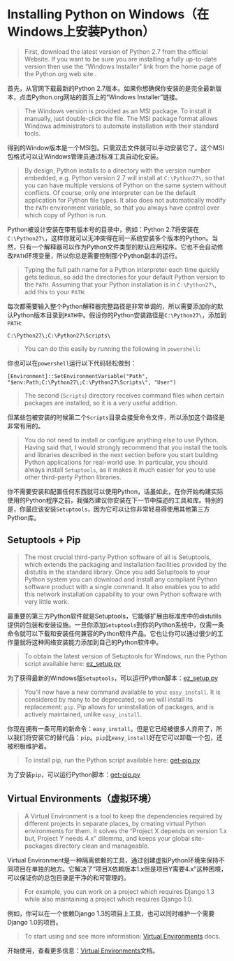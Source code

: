 # Installing Python on Windows（在Windows上安装Python）

> First, download the latest version of Python 2.7 from the official Website. If you want to be sure you are installing a fully up-to-date version then use the “Windows Installer” link from the home page of the Python.org web site .

首先，从官网下载最新的Python 2.7版本。如果你想确保你安装的是完全最新版本，点击Python.org网站的首页上的“Windows Installer”链接。

> The Windows version is provided as an MSI package. To install it manually, just double-click the file. The MSI package format allows Windows administrators to automate installation with their standard tools.

得到的Window版本是一个MSI包。只需双击文件就可以手动安装它了。这个MSI包格式可以让Windows管理员通过标准工具自动化安装。

> By design, Python installs to a directory with the version number embedded, e.g. Python version 2.7 will install at `C:\Python27\`, so that you can have multiple versions of Python on the same system without conflicts. Of course, only one interpreter can be the default application for Python file types. It also does not automatically modify the `PATH` environment variable, so that you always have control over which copy of Python is run.

Python被设计安装在带有版本号的目录中，例如：Python 2.7将安装在`C:\Python27\`，这样你就可以无冲突得在同一系统安装多个版本的Python。当然，只有一个解释器可以作为Python文件类型的默认应用程序。它也不会自动修改`PATH`环境变量，所以你总是需要控制那个Python副本的运行。

> Typing the full path name for a Python interpreter each time quickly gets tedious, so add the directories for your default Python version to the `PATH`. Assuming that your Python installation is in `C:\Python27\`, add this to your `PATH`:

每次都需要输入整个Python解释器完整路径是非常单调的，所以需要添加你的默认Python版本目录到`PATH`中。假设你的Python安装路径是`C:\Python27\`，添加到`PATH`:

```
C:\Python27\;C:\Python27\Scripts\
```

> You can do this easily by running the following in `powershell`:

你也可以在`powershell`运行以下代码轻松做到：

```
[Environment]::SetEnvironmentVariable("Path", "$env:Path;C:\Python27\;C:\Python27\Scripts\", "User")
```

> The second (`Scripts`) directory receives command files when certain packages are installed, so it is a very useful addition.

但某些包被安装的时候第二个`Scripts`目录会接受命令文件，所以添加这个路径是非常有用的。

> You do not need to install or configure anything else to use Python. Having said that, I would strongly recommend that you install the tools and libraries described in the next section before you start building Python applications for real-world use. In particular, you should always install `Setuptools`, as it makes it much easier for you to use other third-party Python libraries.

你不需要安装和配置任何东西就可以使用Python，话虽如此，在你开始构建实际使用的Python程序之前，我强烈建议你安装在下一节中描述的工具和库。特别的是，你最应该安装`Setuptools`，因为它可以让你非常轻易得使用其他第三方Python库。

## Setuptools + Pip

> The most crucial third-party Python software of all is Setuptools, which extends the packaging and installation facilities provided by the distutils in the standard library. Once you add Setuptools to your Python system you can download and install any compliant Python software product with a single command. It also enables you to add this network installation capability to your own Python software with very little work.

最重要的第三方Python软件就是Setuptools，它能够扩展由标准库中的distutils提供的包装和安装设施。一旦你添加`Setuptools`到你的Python系统中，仅需一条命令就可以下载和安装任何兼容的Python软件产品。它也让你可以通过很少的工作量就将这种网络安装能力添加到自己的Python软件中。

> To obtain the latest version of Setuptools for Windows, run the Python script available here: [ez_setup.py](https://bitbucket.org/pypa/setuptools/raw/bootstrap/ez_setup.py)

为了获得最新的Windows版`Setuptools`，可以运行Python脚本：[ez_setup.py](https://bitbucket.org/pypa/setuptools/raw/bootstrap/ez_setup.py)

> You’ll now have a new command available to you: `easy_install`. It is considered by many to be deprecated, so we will install its replacement: `pip`. Pip allows for uninstallation of packages, and is actively maintained, unlike `easy_install`.

你现在拥有一条可用的新命令：`easy_install`。但是它已经被很多人弃用了，所以我们将安装它的替代品：`pip`。`pip`比`easy_install`好在它可以卸载一个包，还被积极维护着。

> To install pip, run the Python script available here: [get-pip.py](https://raw.github.com/pypa/pip/master/contrib/get-pip.py)

为了安装`pip`，可以运行Python脚本：[get-pip.py](https://raw.github.com/pypa/pip/master/contrib/get-pip.py)

## Virtual Environments（虚拟环境）

> A Virtual Environment is a tool to keep the dependencies required by different projects in separate places, by creating virtual Python environments for them. It solves the “Project X depends on version 1.x but, Project Y needs 4.x” dilemma, and keeps your global site-packages directory clean and manageable.

Virtual Environment是一种隔离依赖的工具，通过创建虚拟Python环境来保持不同项目在单独的地方。它解决了“项目X依赖版本1.x但是项目Y需要4.x”这种困境，可以保证你的总包目录是干净的和可管理的。

> For example, you can work on a project which requires Django 1.3 while also maintaining a project which requires Django 1.0.

例如，你可以在一个依赖Django 1.3的项目上工具，也可以同时维护一个需要Django 1.0的项目。

> To start using and see more information: [Virtual Environments](http://github.com/kennethreitz/python-guide/blob/master/docs/dev/virtualenvs.rst) docs.

开始使用，查看更多信息：[Virtual Environments](http://github.com/kennethreitz/python-guide/blob/master/docs/dev/virtualenvs.rst)文档。

